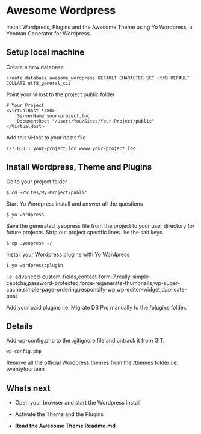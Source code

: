 # Awesome Wordpress

Install Wordpress, Plugins and the Awesome Theme using Yo Wordpress, a Yeoman Generator for Wordpress.

## Setup local machine

Create a new database

```
create database awesome_wordpress DEFAULT CHARACTER SET utf8 DEFAULT COLLATE utf8_general_ci;
```

Point your vHost to the project public folder

```
# Your Project
<VirtualHost *:80>
    ServerName your-project.loc
    DocumentRoot "/Users/You/Sites/Your-Project/public"
</VirtualHost>
```

Add this vHost to your hosts file

```
127.0.0.1 your-project.loc wwww.your-project.loc
```


## Install Wordpress, Theme and Plugins

Go to your project folder
 
```
$ cd ~/Sites/My-Project/public
```

Start Yo Wordpress install and answer all the questions

```
$ yo wordpress
```

Save the generated .yeopress file from the project to your user directory for future projects. Strip out project specific lines like the salt keys.

```
$ cp .yeopress ~/
```

Install your Wordpress plugins with Yo Wordpress

```
$ yo wordpress:plugin
```

i.e. advanced-custom-fields,contact-form-7,really-simple-captcha,password-protected,force-regenerate-thumbnails,wp-super-cache,simple-page-ordering,responsify-wp,wp-editor-widget,duplicate-post

Add your paid plugins i.e. Migrate DB Pro manually to the /plugins folder.


## Details

Add wp-config.php to the .gitignore file and untrack it from GIT.

```
wp-config.php
```

Remove all the official Wordpress themes from the /themes folder i.e. twentyfourteen


## Whats next

* Open your browser and start the Wordpress install

* Activate the Theme and the Plugins

* **Read the Awesome Theme Readme.md**




